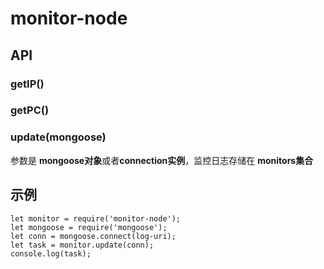 # monitor-node

## API

### getIP()

### getPC()

### update(mongoose)
参数是 **mongoose对象**或者**connection实例**，监控日志存储在 **monitors集合**  

## 示例
  ```
  let monitor = require('monitor-node');
  let mongoose = require('mongoose');
  let conn = mongoose.connect(log-uri);
  let task = monitor.update(conn);
  console.log(task);
  ```
